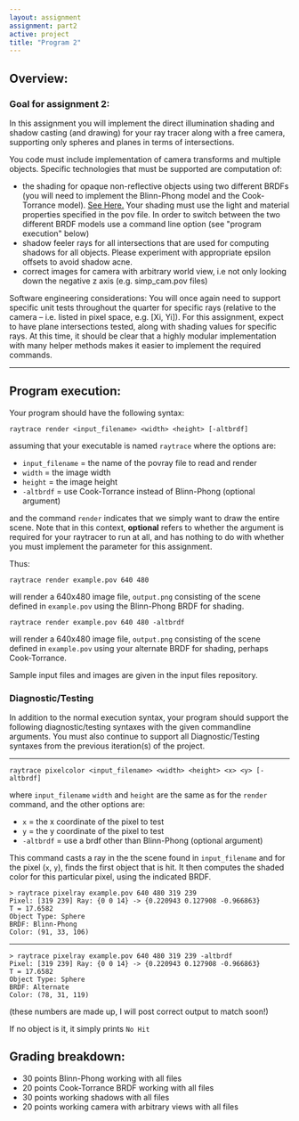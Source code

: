 ```yaml
---
layout: assignment
assignment: part2
active: project
title: "Program 2"
---
```


## Overview:

### Goal for assignment 2:

In this assignment you will implement the direct illumination shading and shadow casting (and drawing) for your ray tracer along with a free camera, supporting only spheres and planes in terms of intersections.

You code must include implementation of camera transforms and multiple objects. Specific technologies that must be supported are computation of:

- the shading for opaque non-reflective objects using two different BRDFs (you will need to implement the Blinn-Phong model and the Cook-Torrance model).
  [See Here.](https://en.wikipedia.org/wiki/Bidirectional_reflectance_distribution_function)
  Your shading must use the light and material properties specified in the pov file.
  In order to switch between the two different BRDF models use a command line option (see "program execution" below)
- shadow feeler rays for all intersections that are used for computing shadows for all objects.
  Please experiment with appropriate epsilon offsets to avoid shadow acne.
- correct images for camera with arbitrary world view, i.e not only looking down the negative z axis (e.g. simp_cam.pov files)

Software engineering considerations:
You will once again need to support specific unit tests throughout the quarter for specific rays (relative to the camera – i.e. listed in pixel space, e.g. [Xi, Yi]).
For this assignment, expect to have plane intersections tested, along with shading values for specific rays.
At this time, it should be clear that a highly modular implementation with many helper methods makes it easier to implement the required commands.

---

## Program execution:

Your program should have the following syntax:

  `raytrace render <input_filename> <width> <height> [-altbrdf]`

assuming that your executable is named `raytrace` where the options are:

- `input_filename` = the name of the povray file to read and render
- `width` = the image width
- `height` = the image height
- `-altbrdf` = use Cook-Torrance instead of Blinn-Phong <span class="text-warning">(optional argument)</span>

and the command `render` indicates that we simply want to draw the entire scene.
Note that in this context, **optional** refers to whether the argument is required for
your raytracer to run at all, and has nothing to do with whether you must implement the parameter
for this assignment.

Thus:

  `raytrace render example.pov 640 480`

will render a 640x480 image file, `output.png` consisting of the scene defined in `example.pov` using the Blinn-Phong BRDF for shading.

  `raytrace render example.pov 640 480 -altbrdf`

will render a 640x480 image file, `output.png` consisting of the scene defined in `example.pov` using your alternate BRDF for shading, perhaps Cook-Torrance.

Sample input files and images are given in the input files repository.

### Diagnostic/Testing

In addition to the normal execution syntax, your program should support the following diagnostic/testing syntaxes with the given commandline arguments.
You must also continue to support all Diagnostic/Testing syntaxes from the previous iteration(s) of the project.

---

  `raytrace pixelcolor <input_filename> <width> <height> <x> <y> [-altbrdf]`

where `input_filename` `width` and `height` are the same as for the `render` command, and the other options are:

- `x` = the x coordinate of the pixel to test
- `y` = the y coordinate of the pixel to test
- `-altbrdf` = use a brdf other than Blinn-Phong <span class="text-warning">(optional argument)</span>

This command casts a ray in the the scene found in `input_filename` and for the pixel (`x`, `y`), finds the first object that is hit.
It then computes the shaded color for this particular pixel, using the indicated BRDF.

    > raytrace pixelray example.pov 640 480 319 239
    Pixel: [319 239] Ray: {0 0 14} -> {0.220943 0.127908 -0.966863}
    T = 17.6582
    Object Type: Sphere
    BRDF: Blinn-Phong
    Color: (91, 33, 106)

---

    > raytrace pixelray example.pov 640 480 319 239 -altbrdf
    Pixel: [319 239] Ray: {0 0 14} -> {0.220943 0.127908 -0.966863}
    T = 17.6582
    Object Type: Sphere
    BRDF: Alternate
    Color: (78, 31, 119)

(these numbers are made up, I will post correct output to match soon!)

If no object is it, it simply prints `No Hit`



## Grading breakdown:
- 30 points Blinn-Phong working with all files
- 20 points Cook-Torrance BRDF working with all files
- 30 points working shadows with all files
- 20 points working camera with arbitrary views with all files

